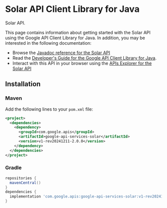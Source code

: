 # Solar API Client Library for Java

Solar API.

This page contains information about getting started with the Solar API
using the Google API Client Library for Java. In addition, you may be interested
in the following documentation:

* Browse the [Javadoc reference for the Solar API][javadoc]
* Read the [Developer's Guide for the Google API Client Library for Java][google-api-client].
* Interact with this API in your browser using the [APIs Explorer for the Solar API][api-explorer]

## Installation

### Maven

Add the following lines to your `pom.xml` file:

```xml
<project>
  <dependencies>
    <dependency>
      <groupId>com.google.apis</groupId>
      <artifactId>google-api-services-solar</artifactId>
      <version>v1-rev20241211-2.0.0</version>
    </dependency>
  </dependencies>
</project>
```

### Gradle

```gradle
repositories {
  mavenCentral()
}
dependencies {
  implementation 'com.google.apis:google-api-services-solar:v1-rev20241211-2.0.0'
}
```

[javadoc]: https://googleapis.dev/java/google-api-services-solar/latest/index.html
[google-api-client]: https://github.com/googleapis/google-api-java-client/
[api-explorer]: https://developers.google.com/apis-explorer/#p/solar/v1/
